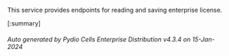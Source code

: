 






This service provides endpoints for reading and saving enterprise license.

[:summary]

###### Auto generated by Pydio Cells Enterprise Distribution v4.3.4 on 15-Jan-2024
